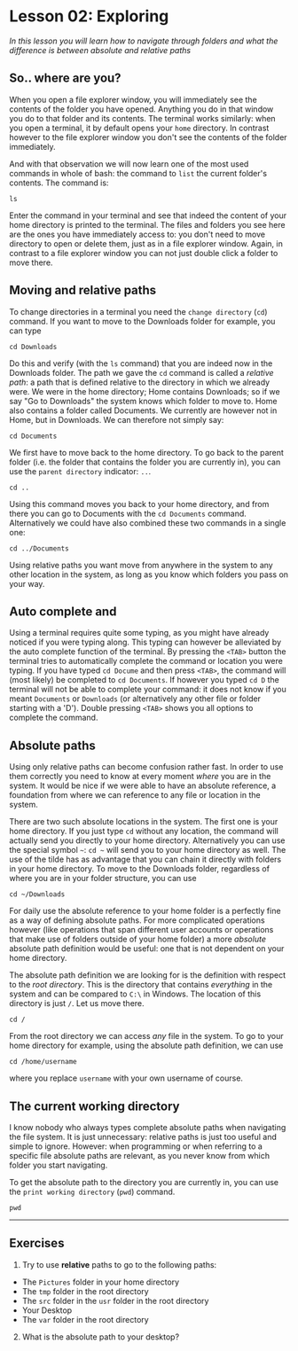 # Lesson 02: Exploring
*In this lesson you will learn how to navigate through folders and what the difference is between absolute and relative paths*

## So.. where are you?
When you open a file explorer window, you will immediately see the contents of the folder you have opened. Anything you do in that window you do to that folder and its contents. The terminal works similarly: when you open a terminal, it by default opens your `home` directory. In contrast however to the file explorer window you don't see the contents of the folder immediately.

And with that observation we will now learn one of the most used commands in whole of bash: the command to `list` the current folder's contents. The command is:

```
ls
```

Enter the command in your terminal and see that indeed the content of your home directory is printed to the terminal. The files and folders you see here are the ones you have immediately access to: you don't need to move directory to open or delete them, just as in a file explorer window. Again, in contrast to a file explorer window you can not just double click a folder to move there.

## Moving and relative paths
To change directories in a terminal you need the `change directory` (`cd`) command. If you want to move to the Downloads folder for example, you can type

```
cd Downloads
```

Do this and verify (with the `ls` command) that you are indeed now in the Downloads folder. The path we gave the `cd` command is called a *relative path*: a path that is defined relative to the directory in which we already were. We were in the home directory; Home contains Downloads; so if we say "Go to Downloads" the system knows which folder to move to. Home also contains a folder called Documents. We currently are however not in Home, but in Downloads. We can therefore not simply say:

```
cd Documents
```

We first have to move back to the home directory. To go back to the parent folder (i.e. the folder that contains the folder you are currently in), you can use the `parent directory` indicator: `..`.

```
cd ..
```

Using this command moves you back to your home directory, and from there you can go to Documents with the `cd Documents` command. Alternatively we could have also combined these two commands in a single one:

```
cd ../Documents
```

Using relative paths you want move from anywhere in the system to any other location in the system, as long as you know which folders you pass on your way.

## Auto complete and <TAB>
Using a terminal requires quite some typing, as you might have already noticed if you were typing along. This typing can however be alleviated by the auto complete function of the terminal. By pressing the `<TAB>` button the terminal tries to automatically complete the command or location you were typing. If you have typed `cd Docume` and then press `<TAB>`, the command will (most likely) be completed to `cd Documents`. If however you typed `cd D` the terminal will not be able to complete your command: it does not know if you meant `Documents` or `Downloads` (or alternatively any other file or folder starting with a 'D'). Double pressing `<TAB>` shows you all options to complete the command.

## Absolute paths
Using only relative paths can become confusion rather fast. In order to use them correctly you need to know at every moment *where* you are in the system. It would be nice if we were able to have an absolute reference, a foundation from where we can reference to any file or location in the system.

There are two such absolute locations in the system. The first one is your home directory. If you just type `cd` without any location, the command will actually send you directly to your home directory. Alternatively you can use the special symbol `~`: `cd ~` will send you to your home directory as well. The use of the tilde has as advantage that you can chain it directly with folders in your home directory. To move to the Downloads folder, regardless of where you are in your folder structure, you can use

```
cd ~/Downloads
```

For daily use the absolute reference to your home folder is a perfectly fine as a way of defining absolute paths. For more complicated operations however (like operations that span different user accounts or operations that make use of folders outside of your home folder) a more *absolute* absolute path definition would be useful: one that is not dependent on your home directory.

The absolute path definition we are looking for is the definition with respect to the *root directory*. This is the directory that contains *everything* in the system and can be compared to `C:\` in Windows. The location of this directory is just `/`. Let us move there.

```
cd /
```

From the root directory we can access *any* file in the system. To go to your home directory for example, using the absolute path definition, we can use

```
cd /home/username
```

where you replace `username` with your own username of course.

## The current working directory
I know nobody who always types complete absolute paths when navigating the file system. It is just unnecessary: relative paths is just too useful and simple to ignore. However: when programming or when referring to a specific file absolute paths are relevant, as you never know from which folder you start navigating.

To get the absolute path to the directory you are currently in, you can use the `print working directory` (`pwd`) command.

```
pwd
```

---
## Exercises
1. Try to use **relative** paths to go to the following paths:
  - The `Pictures` folder in your home directory
  - The `tmp` folder in the root directory
  - The `src` folder in the `usr` folder in the root directory
  - Your Desktop
  - The `var` folder in the root directory
2. What is the absolute path to your desktop?
